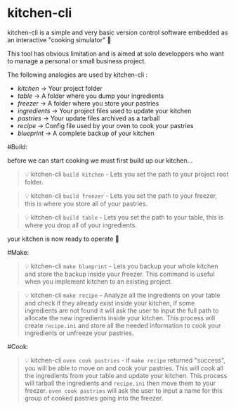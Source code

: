 # kitchen-cli

kitchen-cli is a simple and very basic version control software embedded as an interactive "cooking simulator" :cake:

This tool has obvious limitation and is aimed at solo developpers who want to manage a personal or small business project.


The following analogies are used by kitchen-cli :

*  _kitchen_     -> Your project folder
*  _table_       -> A folder where you dump your ingredients
*  _freezer_     -> A folder where you store your pastries
*  _ingredients_ -> Your project files used to update your kitchen
*  _pastries_    -> Your update files archived as a tarball
*  _recipe_      -> Config file used by your oven to cook your pastries
*  _blueprint_   -> A complete backup of your kitchen



#Build:

before we can start cooking we must first build up our kitchen...


> :bulb: kitchen-cli `build kitchen` - Lets you set the path to your project root folder. 

> :bulb: kitchen-cli `build freezer` - Lets you set the path to your freezer, this is where you store all of your pastries.

> :bulb: kitchen-cli `build table`   - Lets you set the path to your table, this is where you drop all of your ingredients.


your kitchen is now ready to operate :fork_and_knife:


#Make: 


> :bulb: kitchen-cli `make blueprint` - Lets you backup your whole kitchen and store the backup inside your freezer. 
                                        This command is useful when you implement kitchen to an existing project.

> :bulb: kitchen-cli `make recipe` - Analyze all the ingredients on your table and check if they already exist inside                                        your kitchen, if some ingredients are not found it will ask the user to input the full path                                              to allocate the new ingredients inside your kitchen. This process will create `recipe.ini` and                                          store all the needed information to cook your ingredients or unfreeze your pastries.


#Cook:


> :bulb: kitchen-cli `oven cook pastries` - if `make recipe` returned "success", you will be able to move on and cook your pastries.                                                 This will cook all the ingredients from your table and update your kitchen.                                                             This process will tarball the ingredients and `recipe.ini` then move them to                                                             your freezer. `oven cook pastries` will ask the user to input a name for this group of                                                   cooked pastries going into the freezer.
